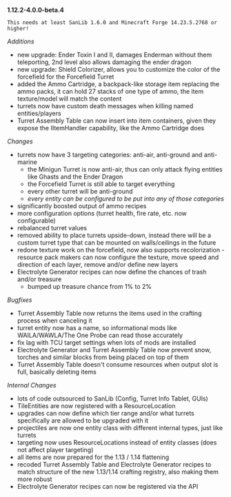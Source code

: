 **1.12.2-4.0.0-beta.4**

`This needs at least SanLib 1.6.0 and Minecraft Forge 14.23.5.2768 or higher!`

_Additions_
* new upgrade: Ender Toxin I and II, damages Enderman without them teleporting, 2nd level also
  allows damaging the ender dragon
* new upgrade: Shield Colorizer, allows you to customize the color of the forcefield for the
  Forcefield Turret
* added the Ammo Cartridge, a backpack-like storage item replacing the ammo packs, it can hold
  27 stacks of one type of ammo, the item texture/model will match the content
* turrets now have custom death messages when killing named entities/players
* Turret Assembly Table can now insert into item containers, given they expose the IItemHandler
  capability, like the Ammo Cartridge does

_Changes_
* turrets now have 3 targeting categories: anti-air, anti-ground and anti-marine
    - the Minigun Turret is now anti-air, thus can only attack flying entities like Ghasts and
      the Ender Dragon
    - the Forcefield Turret is still able to target everything
    - every other turret will be anti-ground
    - _every entity can be configured to be put into any of those categories_
* significantly boosted output of ammo recipes
* more configuration options (turret health, fire rate, etc. now configurable)
* rebalanced turret values
* removed ability to place turrets upside-down, instead there will be a custom turret type that
  can be mounted on walls/ceilings in the future
* redone texture work on the forcefield, now also supports recolorization - resource pack
  makers can now configure the texture, move speed and direction of each layer, remove and/or
  define new layers
* Electrolyte Generator recipes can now define the chances of trash and/or treasure
    - bumped up treasure chance from 1% to 2%

_Bugfixes_
* Turret Assembly Table now returns the items used in the crafting process when canceling it
* turret entity now has a name, so informational mods like WAILA/WAWLA/The One Probe can read
  those accurately
* fix lag with TCU target settings when lots of mods are installed
* Electrolyte Generator and Turret Assembly Table now prevent snow, torches and similar blocks
  from being placed on top of them
* Turret Assembly Table doesn't consume resources when output slot is full, basically deleting
  items
  
_Internal Changes_
* lots of code outsourced to SanLib (Config, Turret Info Tablet, GUIs)
* TileEntities are now registered with a ResourceLocation
* upgrades can now define which tier range and/or what turrets specifically are allowed to be
  upgraded with it
* projectiles are now one entity class with different internal types, just like turrets
* targeting now uses ResourceLocations instead of entity classes (does not affect player
  targeting)
* all items are now prepared for the 1.13 / 1.14 flattening
* recoded Turret Assembly Table and Electrolyte Generator recipes to match structure of the new
  1.13/1.14 crafting registry, also making them more robust
* Electrolyte Generator recipes can now be registered via the API